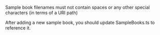 Sample book filenames must not contain spaces or any other special characters (in terms of a URI path)

After adding a new sample book, you should update SampleBooks.ts to reference it.
